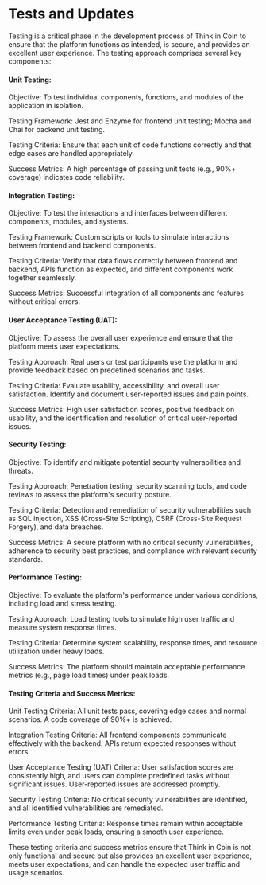 # Tests and Updates

Testing is a critical phase in the development process of Think in Coin to ensure that the platform functions as intended, is secure, and provides an excellent user experience. The testing approach comprises several key components:

#### Unit Testing:

Objective: To test individual components, functions, and modules of the application in isolation.

Testing Framework: Jest and Enzyme for frontend unit testing; Mocha and Chai for backend unit testing.

Testing Criteria: Ensure that each unit of code functions correctly and that edge cases are handled appropriately.

Success Metrics: A high percentage of passing unit tests (e.g., 90%+ coverage) indicates code reliability.

#### Integration Testing:

Objective: To test the interactions and interfaces between different components, modules, and systems.

Testing Framework: Custom scripts or tools to simulate interactions between frontend and backend components.

Testing Criteria: Verify that data flows correctly between frontend and backend, APIs function as expected, and different components work together seamlessly.

Success Metrics: Successful integration of all components and features without critical errors.

#### User Acceptance Testing (UAT):

Objective: To assess the overall user experience and ensure that the platform meets user expectations.

Testing Approach: Real users or test participants use the platform and provide feedback based on predefined scenarios and tasks.

Testing Criteria: Evaluate usability, accessibility, and overall user satisfaction. Identify and document user-reported issues and pain points.

Success Metrics: High user satisfaction scores, positive feedback on usability, and the identification and resolution of critical user-reported issues.

#### Security Testing:

Objective: To identify and mitigate potential security vulnerabilities and threats.

Testing Approach: Penetration testing, security scanning tools, and code reviews to assess the platform's security posture.

Testing Criteria: Detection and remediation of security vulnerabilities such as SQL injection, XSS (Cross-Site Scripting), CSRF (Cross-Site Request Forgery), and data breaches.

Success Metrics: A secure platform with no critical security vulnerabilities, adherence to security best practices, and compliance with relevant security standards.

#### Performance Testing:

Objective: To evaluate the platform's performance under various conditions, including load and stress testing.

Testing Approach: Load testing tools to simulate high user traffic and measure system response times.

Testing Criteria: Determine system scalability, response times, and resource utilization under heavy loads.

Success Metrics: The platform should maintain acceptable performance metrics (e.g., page load times) under peak loads.

#### Testing Criteria and Success Metrics:

Unit Testing Criteria: All unit tests pass, covering edge cases and normal scenarios. A code coverage of 90%+ is achieved.

Integration Testing Criteria: All frontend components communicate effectively with the backend. APIs return expected responses without errors.

User Acceptance Testing (UAT) Criteria: User satisfaction scores are consistently high, and users can complete predefined tasks without significant issues. User-reported issues are addressed promptly.

Security Testing Criteria: No critical security vulnerabilities are identified, and all identified vulnerabilities are remediated.

Performance Testing Criteria: Response times remain within acceptable limits even under peak loads, ensuring a smooth user experience.

These testing criteria and success metrics ensure that Think in Coin is not only functional and secure but also provides an excellent user experience, meets user expectations, and can handle the expected user traffic and usage scenarios.
